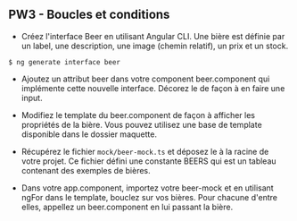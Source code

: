 ## PW3 - Boucles et conditions

* Créez l'interface Beer en utilisant Angular CLI. Une bière est définie par un label, une description, une image (chemin relatif), un prix et un stock.

```shell
$ ng generate interface beer
```

* Ajoutez un attribut beer dans votre component beer.component qui implémente cette nouvelle interface. Décorez le de façon à en faire une input.

* Modifiez le template du beer.component de façon à afficher les propriétés de la bière. Vous pouvez utilisez une base de template disponible dans le dossier maquette.

* Récupérez le fichier `mock/beer-mock.ts` et déposez le à la racine de votre projet. Ce fichier défini une constante BEERS qui est un tableau contenant des exemples de bières.

* Dans votre app.component, importez votre beer-mock et en utilisant ngFor dans le template, bouclez sur vos bières. Pour chacune d'entre elles, appellez un beer.component en lui passant la bière.